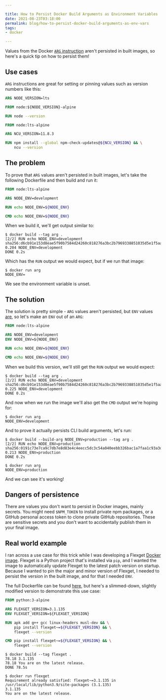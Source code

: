 ```yaml
---

title: How to Persist Docker Build Arguments as Environment Variables
date: 2021-08-23T03:18:00
permalink: blog/how-to-persist-docker-build-arguments-as-env-vars
tags:
- docker

---
```


Values from the Docker [`ARG` instruction](https://docs.docker.com/engine/reference/builder/#arg) aren't persisted in built images, so here's a quick tip on how to persist them!

## Use cases

`ARG` instructions are great for setting or pinning values such as version numbers like this:

```dockerfile
ARG NODE_VERSION=lts

FROM node:${NODE_VERSION}-alpine

RUN node --version
```

```dockerfile
FROM node:lts-alpine

ARG NCU_VERSION=11.8.3

RUN npm install --global npm-check-updates@${NCU_VERSION} && \
    ncu --version
```

## The problem

To prove that `ARG` values aren't persisted in built images, let's take the following Dockerfile and then build and run it:

```dockerfile
FROM node:lts-alpine

ARG NODE_ENV=development

RUN echo NODE_ENV=${NODE_ENV}

CMD echo NODE_ENV=${NODE_ENV}
```

When we build it, we'll get output similar to:

```shell
$ docker build --tag arg .
[2/2] RUN echo NODE_ENV=development
sha256:d6cb91e153d8eae5f90b7584d24260c818276a3bc2b7969338851035d5e1f5aa
0.204 NODE_ENV=development
DONE 0.2s
```

Which has the `RUN` output we would expect, but if we run that image:

```shell
$ docker run arg
NODE_ENV=
```

We see the environment variable is unset.

## The solution

The solution is pretty simple - `ARG` values aren't persisted, but `ENV` values [are](https://docs.docker.com/engine/reference/builder/#env), so let's make an `ENV` out of an `ARG`:

```dockerfile
FROM node:lts-alpine

ARG NODE_ENV=development
ENV NODE_ENV=${NODE_ENV}

RUN echo NODE_ENV=${NODE_ENV}

CMD echo NODE_ENV=${NODE_ENV}
```

When we build this version, we'll still get the `RUN` output we would expect:

```shell
$ docker build --tag arg .
[2/2] RUN echo NODE_ENV=development
sha256:d6cb91e153d8eae5f90b7584d24260c818276a3bc2b7969338851035d5e1f5aa
0.225 NODE_ENV=development
DONE 0.2s
```

And now when we run the image we'll also get the `CMD` output we're hoping for:

```shell
$ docker run arg
NODE_ENV=development
```

And to prove it actually persists CLI build arguments, let's run:

```shell
$ docker build --build-arg NODE_ENV=production --tag arg .
[2/2] RUN echo NODE_ENV=production
sha256:0191c73e7ca9c7db7e8d83e4c4eecc5dc3c54a040eebb326bac1a7faa1c93a3d
0.213 NODE_ENV=production
DONE 0.2s

$ docker run arg
NODE_ENV=production
```

And we can see it's working!

## Dangers of persistence

There are values you don't want to persist in Docker images, mainly secrets. You might need `$NPM_TOKEN` to install private npm packages, or a GitHub personal access token to clone private GitHub repositories. These are sensitive secrets and you don't want to accidentally publish them in your final image.

## Real world example

I ran across a use case for this trick while I was developing a Flexget [Docker image](https://github.com/emmercm/docker-flexget). Flexget is a Python project that's installed via `pip`, and I wanted the image to automatically update Flexget to the latest patch version on startup. Because I wanted to pin the major and minor version of Flexget, I needed to persist the version in the built image, and for that I needed `ENV`.

The full Dockerfile can be found [here](https://github.com/emmercm/docker-flexget/blob/70e0fdcf5d296767381dd883f131f98af8eb3aa8/3.1/Dockerfile), but here's a slimmed-down, slightly modified version to demonstrate this use case:

```dockerfile
FROM python:3-alpine

ARG FLEXGET_VERSION=3.1.135
ENV FLEXGET_VERSION=${FLEXGET_VERSION}

RUN apk add g++ gcc linux-headers musl-dev && \
    pip install flexget~=${FLEXGET_VERSION} && \
    flexget --version

CMD pip install flexget~=${FLEXGET_VERSION} && \
    flexget --version
```

```shell
$ docker build --tag flexget .
78.18 3.1.135
78.18 You are on the latest release.
DONE 78.5s

$ docker run flexget
Requirement already satisfied: flexget~=3.1.135 in /usr/local/lib/python3.9/site-packages (3.1.135)
3.1.135
You are on the latest release.
```
